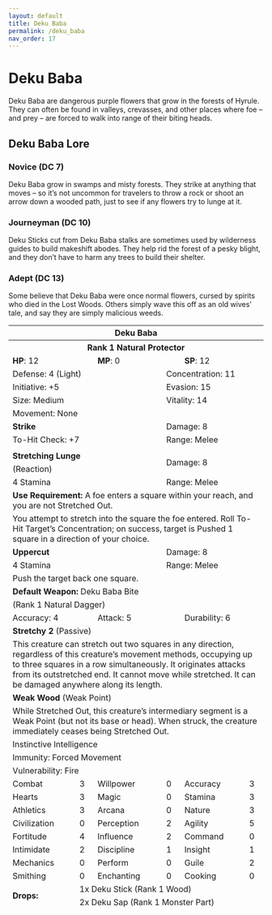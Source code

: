 ```yaml
---
layout: default
title: Deku Baba
permalink: /deku_baba
nav_order: 17
---
```


# Deku Baba

Deku Baba are dangerous purple flowers that grow in the forests of Hyrule. They can often be found in valleys, crevasses, and other places where foe – and prey – are forced to walk into range of their biting heads.

## Deku Baba Lore

### Novice (DC 7)

Deku Baba grow in swamps and misty forests. They strike at anything that moves – so it’s not uncommon for travelers to throw a rock or shoot an arrow down a wooded path, just to see if any flowers try to lunge at it.

### Journeyman (DC 10)

Deku Sticks cut from Deku Baba stalks are sometimes used by wilderness guides to build makeshift abodes. They help rid the forest of a pesky blight, and they don’t have to harm any trees to build their shelter.

### Adept (DC 13)

Some believe that Deku Baba were once normal flowers, cursed by spirits who died in the Lost Woods. Others simply wave this off as an old wives’ tale, and say they are simply malicious weeds.


<table class="creature-table">
  <thead>
    <tr>
      <th colspan="6" class="fs-6 text-grey-lt-000 creature-title-bg">Deku Baba</th>
    </tr>
    <tr>
      <th colspan="6" class="fs-5 text-grey-lt-000 creature-title-bg">Rank 1 Natural Protector</th>
    </tr>
    <tr>
      <td class="text-grey-dk-300 creature-content-bg-dark" colspan="2">
        <strong>HP</strong>: 12
      </td>
      <td class="text-grey-dk-300 creature-content-bg-dark" colspan="2">
        <strong>MP</strong>: 0
      </td>
      <td class="text-grey-dk-300 creature-content-bg-dark" colspan="2">
        <strong>SP</strong>: 12
      </td>
    </tr>
    <tr>
      <td class="text-grey-dk-300 creature-content-bg-light" colspan="3">Defense: 4 (Light)</td>
      <td class="text-grey-dk-300 creature-content-bg-light" colspan="3">Concentration: 11</td>
    </tr>
    <tr>
      <td class="text-grey-dk-300 creature-content-bg-light" colspan="3">Initiative: +5</td>
      <td class="text-grey-dk-300 creature-content-bg-light" colspan="3">Evasion: 15</td>
    </tr>
    <tr>
      <td class="text-grey-dk-300 creature-content-bg-light" colspan="3">Size: Medium</td>
      <td class="text-grey-dk-300 creature-content-bg-light" colspan="3">Vitality: 14</td>
    </tr>
    <tr>
      <td class="text-grey-dk-300 creature-content-bg-light" colspan="6">Movement: None</td>
    </tr>
    <tr>
      <td class="text-grey-dk-300 creature-content-bg-dark" colspan="3">
        <strong>Strike</strong>
      </td>
      <td class="text-grey-dk-300 creature-content-bg-dark" colspan="3">Damage: 8</td>
    </tr>
    <tr>
      <td class="text-grey-dk-300 creature-content-bg-dark" colspan="3">To-Hit Check: +7</td>
      <td class="text-grey-dk-300 creature-content-bg-dark" colspan="3">Range: Melee</td>
    </tr>
    <tr>
      <td class="text-grey-dk-300 creature-content-bg-dark fs-2" colspan="6"></td>
    </tr>
    <tr>
      <td class="text-grey-dk-300 creature-content-bg-light" colspan="3">
        <strong>Stretching Lunge</strong>
      </td>
      <td class="text-grey-dk-300 creature-content-bg-light" colspan="3" rowspan="2">Damage: 8</td>
    </tr>
    <tr>
      <td class="text-grey-dk-300 creature-content-bg-light" colspan="3">(Reaction)</td>
    </tr>
    <tr class="text-grey-dk-300 creature-content-bg-light">
      <td class="text-grey-dk-300 creature-content-bg-light" colspan="3">4 Stamina</td>
      <td class="text-grey-dk-300 creature-content-bg-light" colspan="3">Range: Melee</td>
    </tr>
    <tr>
      <td class="text-grey-dk-300 creature-content-bg-light" colspan="6">
        <strong>Use Requirement: </strong>A foe enters a square within your reach, and you are not Stretched Out.
      </td>
    </tr>
    <tr>
      <td class="text-grey-dk-300 creature-content-bg-light fs-2" colspan="6">You attempt to stretch into the square the foe entered. Roll To-Hit Target’s Concentration; on success, target is Pushed 1 square in a direction of your choice.</td>
    </tr>
    <tr>
      <td class="text-grey-dk-300 creature-content-bg-light" colspan="3">
        <strong>Uppercut</strong>
      </td>
      <td class="text-grey-dk-300 creature-content-bg-light" colspan="3">Damage: 8</td>
    </tr>
    <tr class="text-grey-dk-300 creature-content-bg-light">
      <td class="text-grey-dk-300 creature-content-bg-light" colspan="3">4 Stamina</td>
      <td class="text-grey-dk-300 creature-content-bg-light" colspan="3">Range: Melee</td>
    </tr>
    <tr>
      <td class="text-grey-dk-300 creature-content-bg-light fs-2" colspan="6">Push the target back one square.</td>
    </tr>
    <tr>
      <td class="text-grey-dk-300 creature-content-bg-dark" colspan="6">
        <strong>Default Weapon: </strong>Deku Baba Bite
      </td>
    </tr>
    <tr>
      <td class="text-grey-dk-300 creature-content-bg-dark" colspan="6">(Rank 1 Natural Dagger)</td>
    </tr>
    <tr>
      <td class="text-grey-dk-300 creature-content-bg-dark" colspan="2">Accuracy: 4</td>
      <td class="text-grey-dk-300 creature-content-bg-dark" colspan="2">Attack: 5</td>
      <td class="text-grey-dk-300 creature-content-bg-dark" colspan="2">Durability: 6</td>
    </tr>
    <tr>
      <td class="text-grey-dk-300 creature-content-bg-light" colspan="6">
        <strong>Stretchy 2</strong> (Passive)
      </td>
    </tr>
    <tr>
      <td class="text-grey-dk-300 creature-content-bg-light fs-2" colspan="6">This creature can stretch out two squares in any direction, regardless of this creature’s movement methods, occupying up to three squares in a row simultaneously. It originates attacks from its outstretched end. It cannot move while stretched. It can be damaged anywhere along its length.</td>
    </tr>
    <tr>
      <td class="text-grey-dk-300 creature-content-bg-light" colspan="6">
        <strong>Weak Wood</strong> (Weak Point)
      </td>
    </tr>
    <tr>
      <td class="text-grey-dk-300 creature-content-bg-light fs-2" colspan="6">While Stretched Out, this creature’s intermediary segment is a Weak Point (but not its base or head). When struck, the creature immediately ceases being Stretched Out.</td>
    </tr>
    <tr>
      <td class="text-grey-dk-300 creature-content-bg-dark fs-4" colspan="6">Instinctive Intelligence</td>
    </tr>
    <tr>
      <td class="text-grey-dk-300 creature-content-bg-dark fs-4" colspan="6">Immunity: Forced Movement</td>
    </tr>
    <tr>
      <td class="text-grey-dk-300 creature-content-bg-dark fs-4" colspan="6">Vulnerability: Fire</td>
    </tr>
    <tr>
      <td class="text-grey-dk-300 creature-content-bg-dark fs-2">Combat</td>
      <td class="text-grey-dk-300 creature-content-bg-dark fs-2">3</td>
      <td class="text-grey-dk-300 creature-content-bg-dark fs-2">Willpower</td>
      <td class="text-grey-dk-300 creature-content-bg-dark fs-2">0</td>
      <td class="text-grey-dk-300 creature-content-bg-dark fs-2">Accuracy</td>
      <td class="text-grey-dk-300 creature-content-bg-dark fs-2">3</td>
    </tr>
    <tr class="text-grey-dk-300 creature-content-bg-dark fs-2">
      <td class="text-grey-dk-300 creature-content-bg-dark fs-2">Hearts</td>
      <td class="text-grey-dk-300 creature-content-bg-dark fs-2">3</td>
      <td class="text-grey-dk-300 creature-content-bg-dark fs-2">Magic</td>
      <td class="text-grey-dk-300 creature-content-bg-dark fs-2">0</td>
      <td class="text-grey-dk-300 creature-content-bg-dark fs-2">Stamina</td>
      <td class="text-grey-dk-300 creature-content-bg-dark fs-2">3</td>
    </tr>
    <tr class="text-grey-dk-300 creature-content-bg-dark fs-2">
      <td class="text-grey-dk-300 creature-content-bg-dark fs-2">Athletics</td>
      <td class="text-grey-dk-300 creature-content-bg-dark fs-2">3</td>
      <td class="text-grey-dk-300 creature-content-bg-dark fs-2">Arcana</td>
      <td class="text-grey-dk-300 creature-content-bg-dark fs-2">0</td>
      <td class="text-grey-dk-300 creature-content-bg-dark fs-2">Nature</td>
      <td class="text-grey-dk-300 creature-content-bg-dark fs-2">3</td>
    </tr>
    <tr class="text-grey-dk-300 creature-content-bg-dark fs-2">
      <td class="text-grey-dk-300 creature-content-bg-dark fs-2">Civilization</td>
      <td class="text-grey-dk-300 creature-content-bg-dark fs-2">0</td>
      <td class="text-grey-dk-300 creature-content-bg-dark fs-2">Perception</td>
      <td class="text-grey-dk-300 creature-content-bg-dark fs-2">2</td>
      <td class="text-grey-dk-300 creature-content-bg-dark fs-2">Agility</td>
      <td class="text-grey-dk-300 creature-content-bg-dark fs-2">5</td>
    </tr>
    <tr class="text-grey-dk-300 creature-content-bg-dark fs-2">
      <td class="text-grey-dk-300 creature-content-bg-dark fs-2">Fortitude</td>
      <td class="text-grey-dk-300 creature-content-bg-dark fs-2">4</td>
      <td class="text-grey-dk-300 creature-content-bg-dark fs-2">Influence</td>
      <td class="text-grey-dk-300 creature-content-bg-dark fs-2">2</td>
      <td class="text-grey-dk-300 creature-content-bg-dark fs-2">Command</td>
      <td class="text-grey-dk-300 creature-content-bg-dark fs-2">0</td>
    </tr>
    <tr class="text-grey-dk-300 creature-content-bg-dark fs-2">
      <td class="text-grey-dk-300 creature-content-bg-dark fs-2">Intimidate</td>
      <td class="text-grey-dk-300 creature-content-bg-dark fs-2">2</td>
      <td class="text-grey-dk-300 creature-content-bg-dark fs-2">Discipline</td>
      <td class="text-grey-dk-300 creature-content-bg-dark fs-2">1</td>
      <td class="text-grey-dk-300 creature-content-bg-dark fs-2">Insight</td>
      <td class="text-grey-dk-300 creature-content-bg-dark fs-2">1</td>
    </tr>
    <tr class="text-grey-dk-300 creature-content-bg-dark fs-2">
      <td class="text-grey-dk-300 creature-content-bg-dark fs-2">Mechanics</td>
      <td class="text-grey-dk-300 creature-content-bg-dark fs-2">0</td>
      <td class="text-grey-dk-300 creature-content-bg-dark fs-2">Perform</td>
      <td class="text-grey-dk-300 creature-content-bg-dark fs-2">0</td>
      <td class="text-grey-dk-300 creature-content-bg-dark fs-2">Guile</td>
      <td class="text-grey-dk-300 creature-content-bg-dark fs-2">2</td>
    </tr>
    <tr class="text-grey-dk-300 creature-content-bg-dark fs-2">
      <td class="text-grey-dk-300 creature-content-bg-dark fs-2">Smithing</td>
      <td class="text-grey-dk-300 creature-content-bg-dark fs-2">0</td>
      <td class="text-grey-dk-300 creature-content-bg-dark fs-2">Enchanting</td>
      <td class="text-grey-dk-300 creature-content-bg-dark fs-2">0</td>
      <td class="text-grey-dk-300 creature-content-bg-dark fs-2">Cooking</td>
      <td class="text-grey-dk-300 creature-content-bg-dark fs-2">0</td>
    </tr>
    <tr>
      <td class="text-grey-dk-300 creature-content-bg-light" rowspan="2">
        <strong>Drops:</strong>
      </td>
      <td class="text-grey-dk-300 creature-content-bg-light" colspan="5">1x Deku Stick (Rank 1 Wood)</td>
    </tr>
    <tr>
      <td class="text-grey-dk-300 creature-content-bg-light" colspan="5">2x Deku Sap (Rank 1 Monster Part)</td>
    </tr>
  </thead>
</table>
